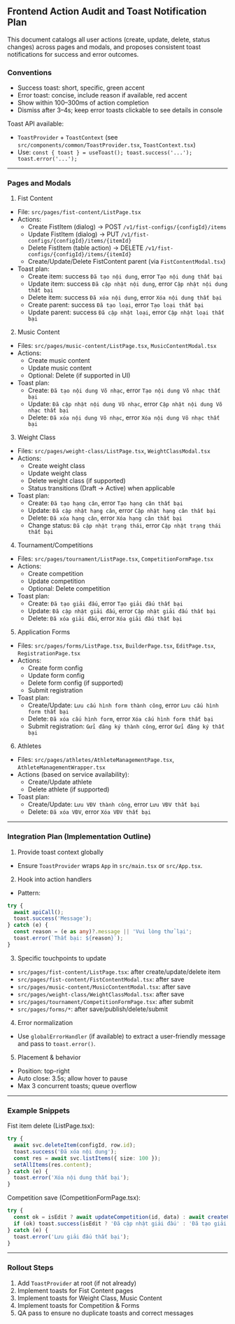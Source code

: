## Frontend Action Audit and Toast Notification Plan

This document catalogs all user actions (create, update, delete, status changes) across pages and modals, and proposes consistent toast notifications for success and error outcomes.

### Conventions
- Success toast: short, specific, green accent
- Error toast: concise, include reason if available, red accent
- Show within 100–300ms of action completion
- Dismiss after 3–4s; keep error toasts clickable to see details in console

Toast API available:
- `ToastProvider` + `ToastContext` (see `src/components/common/ToastProvider.tsx`, `ToastContext.tsx`)
- Use: `const { toast } = useToast(); toast.success('...'); toast.error('...');`

---

### Pages and Modals

1) Fist Content
- File: `src/pages/fist-content/ListPage.tsx`
- Actions:
  - Create FistItem (dialog) → POST `/v1/fist-configs/{configId}/items`
  - Update FistItem (dialog) → PUT `/v1/fist-configs/{configId}/items/{itemId}`
  - Delete FistItem (table action) → DELETE `/v1/fist-configs/{configId}/items/{itemId}`
  - Create/Update/Delete FistContent parent (via `FistContentModal.tsx`)
- Toast plan:
  - Create item: success `Đã tạo nội dung`, error `Tạo nội dung thất bại`
  - Update item: success `Đã cập nhật nội dung`, error `Cập nhật nội dung thất bại`
  - Delete item: success `Đã xóa nội dung`, error `Xóa nội dung thất bại`
  - Create parent: success `Đã tạo loại`, error `Tạo loại thất bại`
  - Update parent: success `Đã cập nhật loại`, error `Cập nhật loại thất bại`

2) Music Content
- Files: `src/pages/music-content/ListPage.tsx`, `MusicContentModal.tsx`
- Actions:
  - Create music content
  - Update music content
  - Optional: Delete (if supported in UI)
- Toast plan:
  - Create: `Đã tạo nội dung Võ nhạc`, error `Tạo nội dung Võ nhạc thất bại`
  - Update: `Đã cập nhật nội dung Võ nhạc`, error `Cập nhật nội dung Võ nhạc thất bại`
  - Delete: `Đã xóa nội dung Võ nhạc`, error `Xóa nội dung Võ nhạc thất bại`

3) Weight Class
- Files: `src/pages/weight-class/ListPage.tsx`, `WeightClassModal.tsx`
- Actions:
  - Create weight class
  - Update weight class
  - Delete weight class (if supported)
  - Status transitions (Draft → Active) when applicable
- Toast plan:
  - Create: `Đã tạo hạng cân`, error `Tạo hạng cân thất bại`
  - Update: `Đã cập nhật hạng cân`, error `Cập nhật hạng cân thất bại`
  - Delete: `Đã xóa hạng cân`, error `Xóa hạng cân thất bại`
  - Change status: `Đã cập nhật trạng thái`, error `Cập nhật trạng thái thất bại`

4) Tournament/Competitions
- Files: `src/pages/tournament/ListPage.tsx`, `CompetitionFormPage.tsx`
- Actions:
  - Create competition
  - Update competition
  - Optional: Delete competition
- Toast plan:
  - Create: `Đã tạo giải đấu`, error `Tạo giải đấu thất bại`
  - Update: `Đã cập nhật giải đấu`, error `Cập nhật giải đấu thất bại`
  - Delete: `Đã xóa giải đấu`, error `Xóa giải đấu thất bại`

5) Application Forms
- Files: `src/pages/forms/ListPage.tsx`, `BuilderPage.tsx`, `EditPage.tsx`, `RegistrationPage.tsx`
- Actions:
  - Create form config
  - Update form config
  - Delete form config (if supported)
  - Submit registration
- Toast plan:
  - Create/Update: `Lưu cấu hình form thành công`, error `Lưu cấu hình form thất bại`
  - Delete: `Đã xóa cấu hình form`, error `Xóa cấu hình form thất bại`
  - Submit registration: `Gửi đăng ký thành công`, error `Gửi đăng ký thất bại`

6) Athletes
- Files: `src/pages/athletes/AthleteManagementPage.tsx`, `AthleteManagementWrapper.tsx`
- Actions (based on service availability):
  - Create/Update athlete
  - Delete athlete (if supported)
- Toast plan:
  - Create/Update: `Lưu VĐV thành công`, error `Lưu VĐV thất bại`
  - Delete: `Đã xóa VĐV`, error `Xóa VĐV thất bại`

---

### Integration Plan (Implementation Outline)

1) Provide toast context globally
- Ensure `ToastProvider` wraps `App` in `src/main.tsx` or `src/App.tsx`.

2) Hook into action handlers
- Pattern:
```ts
try {
  await apiCall();
  toast.success('Message');
} catch (e) {
  const reason = (e as any)?.message || 'Vui lòng thử lại';
  toast.error(`Thất bại: ${reason}`);
}
```

3) Specific touchpoints to update
- `src/pages/fist-content/ListPage.tsx`: after create/update/delete item
- `src/pages/fist-content/FistContentModal.tsx`: after save
- `src/pages/music-content/MusicContentModal.tsx`: after save
- `src/pages/weight-class/WeightClassModal.tsx`: after save
- `src/pages/tournament/CompetitionFormPage.tsx`: after submit
- `src/pages/forms/*`: after save/publish/delete/submit

4) Error normalization
- Use `globalErrorHandler` (if available) to extract a user-friendly message and pass to `toast.error()`.

5) Placement & behavior
- Position: top-right
- Auto close: 3.5s; allow hover to pause
- Max 3 concurrent toasts; queue overflow

---

### Example Snippets

Fist item delete (ListPage.tsx):
```ts
try {
  await svc.deleteItem(configId, row.id);
  toast.success('Đã xóa nội dung');
  const res = await svc.listItems({ size: 100 });
  setAllItems(res.content);
} catch (e) {
  toast.error('Xóa nội dung thất bại');
}
```

Competition save (CompetitionFormPage.tsx):
```ts
try {
  const ok = isEdit ? await updateCompetition(id, data) : await createCompetition(data);
  if (ok) toast.success(isEdit ? 'Đã cập nhật giải đấu' : 'Đã tạo giải đấu');
} catch (e) {
  toast.error('Lưu giải đấu thất bại');
}
```

---

### Rollout Steps
1) Add `ToastProvider` at root (if not already)
2) Implement toasts for Fist Content pages
3) Implement toasts for Weight Class, Music Content
4) Implement toasts for Competition & Forms
5) QA pass to ensure no duplicate toasts and correct messages


